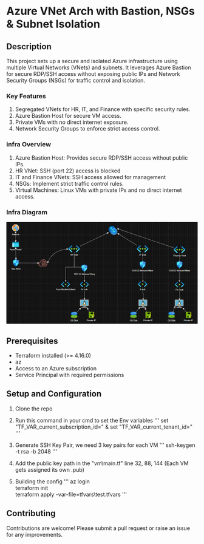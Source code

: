 # Azure VNet Arch with Bastion, NSGs & Subnet Isolation

## Description
This project sets up a secure and isolated Azure infrastructure using multiple Virtual Networks (VNets) and subnets. It leverages Azure Bastion for secure RDP/SSH access without exposing public IPs and Network Security Groups (NSGs) for traffic control and isolation.

### Key Features
1. Segregated VNets for HR, IT, and Finance with specific security rules.
2. Azure Bastion Host for secure VM access.
3. Private VMs with no direct internet exposure.
4. Network Security Groups to enforce strict access control.

### infra Overview
1. Azure Bastion Host: Provides secure RDP/SSH access without public IPs.
2. HR VNet: SSH (port 22) access is blocked 
3. IT and Finance VNets: SSH access allowed for management
4. NSGs: Implement strict traffic control rules.
5. Virtual Machines: Linux VMs with private IPs and no direct internet access.

### Infra Diagram
![Project Infra](./infra-diagram.png)

## Prerequisites
- Terraform installed (>= 4.16.0)
- az
- Access to an Azure subscription
- Service Principal with required permissions

## Setup and Configuration
1. Clone the repo
2. Run this command in your cmd to set the Env variables
'''
set "TF_VAR_current_subscription_id=<sub-id>" & set "TF_VAR_current_tenant_id=<tenant-id>"
'''
3.  Generate SSH Key Pair, we need 3 key pairs for each VM
'''
ssh-keygen -t rsa -b 2048
'''
4. Add the public key path in the "vm\main.tf" line 32, 88, 144 (Each VM gets assigned its own .pub)

5. Building the config
'''
az login  
terraform init  
terraform apply -var-file=tfvars\test.tfvars
'''

## Contributing
Contributions are welcome! Please submit a pull request or raise an issue for any improvements.



